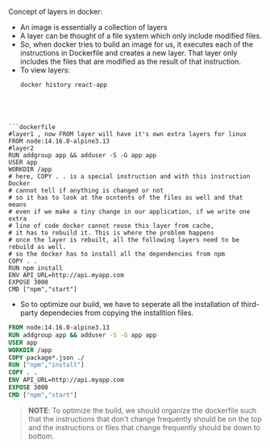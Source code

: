 
Concept of layers in docker:
- An image is essentially a collection of layers
- A layer can be thought of a file system which only include modified files.
- So, when docker tries to build an image for us, it executes each of the instructions in Dockerfile and creates a new layer. That layer only includes the files that are modified as the result of that instruction.
- To view layers:
	```shell
	docker history react-app
``` 




```dockerfile
#layer1 , now FROM layer will have it's own extra layers for linux
FROM node:14.16.0-alpine3.13 
#layer2
RUN addgroup app && adduser -S -G app app  
USER app
WORKDIR /app 
# here, COPY . . is a special instruction and with this instruction Docker
# cannot tell if anything is changed or not
# so it has to look at the ocntents of the files as well and that means
# even if we make a tiny change in our application, if we write one extra 
# line of code docker cannot reuse this layer from cache, 
# it has to rebuild it. This is where the problem happens
# once the layer is rebuilt, all the following layers need to be rebuild as well. 
# so the docker has to install all the dependencies from npm
COPY . . 
RUN npm install
ENV API_URL=http://api.myapp.com
EXPOSE 3000
CMD ["npm","start"]

```

- So to optimize our build, we have to seperate all the installation of third-party dependecies from copying the installtion files.

```dockerfile
FROM node:14.16.0-alpine3.13
RUN addgroup app && adduser -S -G app app 
USER app
WORKDIR /app
COPY package*.json ./
RUN ["npm","install"]
COPY . .
ENV API_URL=http://api.myapp.com
EXPOSE 3000
CMD ["npm","start"]

```

>__NOTE__:
	To optimize the build, we should organize the dockerfile such that the instructions that don't change frequently should be on the top and the instructions or files that change frequently should be down to bottom.